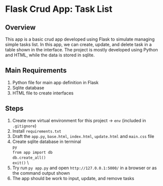 # Flask Crud App: Task List

## Overview
This app is a basic crud app developed using Flask to simulate managing simple tasks list. In this app, we can create, update, and delete task in a table shown in the interface. The project is mostly developed using Python and HTML, while the data is stored in sqlite.

## Main Requirements
1. Python file for main app definition in Flask
2. Sqlite database
3. HTML file to create interfaces

## Steps

1. Create new virtual environment for this project -> `env` (included in `.gitignore`)
2. Install `requirements.txt`
3. Draft the `app.py`, `base.html`, `index.html`, `update.html` and `main.css` file
4. Create sqlite database in terminal \
    `py` \
    `from app import db` \
    `db.create_all()` \
    `exit()` \
5. Try run `py app.py` and open `http://127.0.0.1:5000/` in a browser or as the command output shown
6. The app should be work to input, update, and remove tasks
